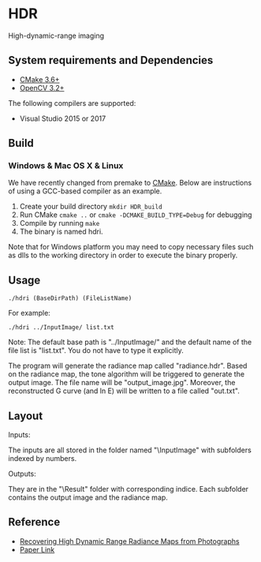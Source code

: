 # HDR
High-dynamic-range imaging


## System requirements and Dependencies

- [CMake 3.6+](https://cmake.org/)
- [OpenCV 3.2+](http://opencv.org/)

The following compilers are supported:

- Visual Studio 2015 or 2017


## Build

### Windows & Mac OS X & Linux

We have recently changed from premake to [CMake](https://cmake.org/).
Below are instructions of using a GCC-based compiler as an example.

1. Create your build directory `mkdir HDR_build`
2. Run CMake `cmake ..` or `cmake -DCMAKE_BUILD_TYPE=Debug` for debugging
3. Compile by running `make`
4. The binary is named hdri.

Note that for Windows platform you may need to copy necessary files such as dlls to the working directory in order to execute the binary properly.


## Usage

`./hdri (BaseDirPath) (FileListName)`

For example:

`./hdri ../InputImage/ list.txt`

Note: The default base path is "../InputImage/" and the default name of the file list is "list.txt". You do not have to type it explicitly.

The program will generate the radiance map called "radiance.hdr". Based on the radiance map, the tone algorithm will be triggered to generate the output image. The file name will be "output_image.jpg".
Moreover, the reconstructed G curve (and ln E) will be written to a file called "out.txt".


## Layout

Inputs:

The inputs are all stored in the folder named "\InputImage" with subfolders indexed by numbers.

Outputs:

They are in the "\Result" folder with corresponding indice. Each subfolder contains the output image and the radiance map.


## Reference

- [Recovering High Dynamic Range Radiance Maps from Photographs](http://www.pauldebevec.com/Research/HDR/)
- [Paper Link](https://dl.acm.org/citation.cfm?id=258884)
